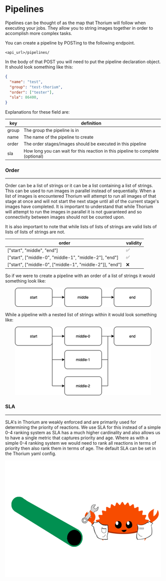 # Pipelines

Pipelines can be thought of as the map that Thorium will follow when executing your
jobs. They allow you to string images together in order to accomplish
more complex tasks.

You can create a pipeline by POSTing to the following endpoint.
```
<api_url>/pipelines/
```

In the body of that POST you will need to put the pipeline declaration object.
It should look something like this:
```json
{
  "name": "test",
  "group": "test-thorium",
  "order": ["tester"],
  "sla": 86400,
}
```

Explanations for these field are:

| key | definition |
| --- | ---------- |
| group | The group the pipeline is in |
| name | The name of the pipeline to create |
| order | The order stages/images should be executed in this pipeline |
| sla | How long you can wait for this reaction in this pipeline to complete (optional) |

### Order
---
Order can be a list of strings or it can be a list containing a list of strings.
This can be used to run images in parallel instead of sequentially. When a list
of images is encountered Thorium will attempt to run all images of that stage at once
and will not start the next stage until all of the current stage's images have
completed. It is important to understand that while Thorium will attempt to run the
images in parallel it is not guaranteed and so connectivity between images should
not be counted upon.

It is also important to note that while lists of lists of strings are valid lists
of lists of lists of strings are not.

| order | validity |
| --- | ---------- |
| ["start", "middle", "end"] | ✅ |
| ["start", ["middle-0", "middle-1", "middle-2"], "end"] | ✅ |
| ["start", ["middle-0", ["middle-1", "middle-2"]], "end"] | ❌ |

So if we were to create a pipeline with an order of a list of strings it would
something look like:

<p align="center">
    <img src="pipeline_flow_0.png"
</p>

While a pipeline with a nested list of strings within it would look something
like:

<p align="center">
    <img src="pipeline_flow_1.png"
</p>

### SLA
---
SLA's in Thorium are weakly enforced and are primarily used for determining the
priority of reactions. We use SLA for this instead of a simple 0-4 ranking system
as SLA has a much higher cardinality and also allows us to have a single metric that
captures priority and age. Where as with a simple 0-4 ranking system we would need to
rank all reactions in terms of priority then also rank them in terms of age. The
default SLA can be set in the Thorium yaml config.

<p align="center">
    <img src="./../../static_resources/ferris-pipelines-wrench.png"
</p>
